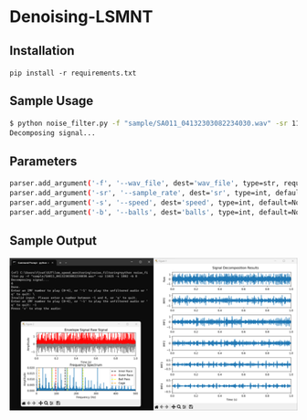 # Denoising-LSMNT

## Installation
`pip install -r requirements.txt`

## Sample Usage

```bash
$ python noise_filter.py -f "sample/SA011_04132303082234030.wav" -sr 11025 -s 1802 -b 8
Decomposing signal...
```

## Parameters
```bash
parser.add_argument('-f', '--wav_file', dest='wav_file', type=str, required=True, help='WAV Filepath')
parser.add_argument('-sr', '--sample_rate', dest='sr', type=int, default=11025, help='Sample Rate')
parser.add_argument('-s', '--speed', dest='speed', type=int, default=None, help='Bearing speed in RPM')
parser.add_argument('-b', '--balls', dest='balls', type=int, default=None, help='Bearing # of balls')
```

## Sample Output

![alt text](img/sample_output.png)
